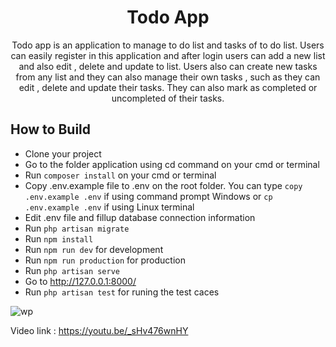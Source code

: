 <center>
<h1>Todo App</h1>
<p>Todo app is an application to manage to do list and tasks of to do list.  Users can easily register in this application and after login users can add a new list and also edit , delete and update to list. Users also can create new tasks from any list and they can also manage their own tasks , such as they can edit , delete and update their tasks. They can also mark as completed or uncompleted of their tasks.
</p>
</center>

## How to Build
- Clone your project
- Go to the folder application using cd command on your cmd or terminal
- Run <code>composer install</code> on your cmd or terminal
- Copy .env.example file to .env on the root folder. You can type <code>copy .env.example .env</code> if using command prompt Windows or <code>cp .env.example .env</code> if using Linux terminal
- Edit .env file and fillup database connection information
- Run <code>php artisan migrate</code>
- Run <code>npm install</code>
- Run <code>npm run dev</code> for development
- Run <code>npm run production</code> for production
- Run <code>php artisan serve</code>
- Go to http://127.0.0.1:8000/
- Run <code>php artisan test</code> for runing the test caces


![wp](https://user-images.githubusercontent.com/23190775/223717753-934881cc-3d07-485f-a4ff-fbfc2397d8c7.png)

Video link : https://youtu.be/_sHv476wnHY
